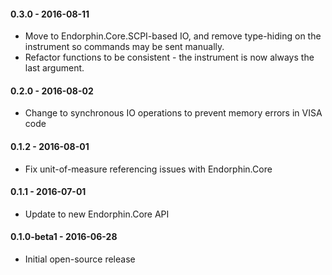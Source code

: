 #### 0.3.0 - 2016-08-11
* Move to Endorphin.Core.SCPI-based IO, and remove type-hiding on the instrument
  so commands may be sent manually.
* Refactor functions to be consistent - the instrument is now always the last
  argument.

#### 0.2.0 - 2016-08-02
* Change to synchronous IO operations to prevent memory errors in VISA code

#### 0.1.2 - 2016-08-01
* Fix unit-of-measure referencing issues with Endorphin.Core

#### 0.1.1 - 2016-07-01
* Update to new Endorphin.Core API

#### 0.1.0-beta1 - 2016-06-28
* Initial open-source release
